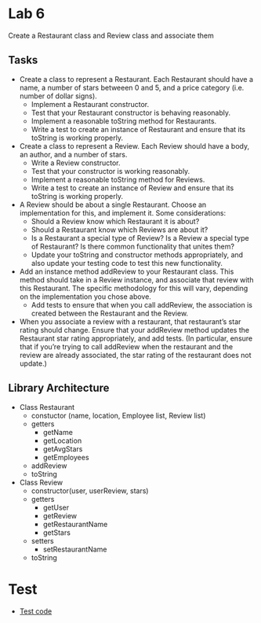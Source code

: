 # Lab 6
Create a Restaurant class and Review class and associate them

## Tasks
- Create a class to represent a Restaurant. Each Restaurant should have a name, a number of stars betweeen 0 and 5, and a price category (i.e. number of dollar signs).
    - Implement a Restaurant constructor.
    - Test that your Restaurant constructor is behaving reasonably.
    - Implement a reasonable toString method for Restaurants.
    - Write a test to create an instance of Restaurant and ensure that its toString is working properly.
- Create a class to represent a Review. Each Review should have a body, an author, and a number of stars.
    - Write a Review constructor.
    - Test that your constructor is working reasonably.
    - Implement a reasonable toString method for Reviews.
    - Write a test to create an instance of Review and ensure that its toString is working properly.
- A Review should be about a single Restaurant. Choose an implementation for this, and implement it. Some considerations:
    - Should a Review know which Restaurant it is about?
    - Should a Restaurant know which Reviews are about it?
    - Is a Restaurant a special type of Review? Is a Review a special type of Restaurant? Is there common functionality that unites them?
    - Update your toString and constructor methods appropriately, and also update your testing code to test this new functionality.
- Add an instance method addReview to your Restaurant class. This method should take in a Review instance, and associate that review with this Restaurant. The specific methodology for this will vary, depending on the implementation you chose above.
    - Add tests to ensure that when you call addReview, the association is created between the Restaurant and the Review.
- When you associate a review with a restaurant, that restaurant’s star rating should change. Ensure that your addReview method updates the Restaurant star rating appropriately, and add tests. (In particular, ensure that if you’re trying to call addReview when the restaurant and the review are already associated, the star rating of the restaurant does not update.)

## Library Architecture
- Class Restaurant
    - constuctor (name, location, Employee list, Review list)
    - getters
        - getName
        - getLocation
        - getAvgStars
        - getEmployees
    - addReview
    - toString
- Class Review
    - constructor(user, userReview, stars)
    - getters
        - getUser
        - getReview
        - getRestaurantName
        - getStars
    - setters
        - setRestaurantName
    - toString
# Test
* [Test code](https://github.com/mattburger/java-fundamentals/blob/master/basiclibrary/src/test/java/inheritance/TestRestaurant.java)